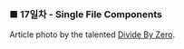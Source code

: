 <h3>■ 17일차 - Single File Components</h3>

Article photo by the talented [Divide By Zero](https://unsplash.com/photos/euumRuGwSfs).
